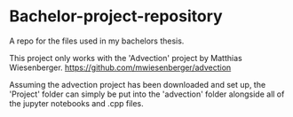 # Bachelor-project-repository
A repo for the files used in my bachelors thesis.

This project only works with the 'Advection' project by Matthias Wiesenberger.
https://github.com/mwiesenberger/advection

Assuming the advection project has been downloaded and set up, the 'Project' folder can simply be put into the 'advection' folder alongside all of the jupyter notebooks and .cpp files.
